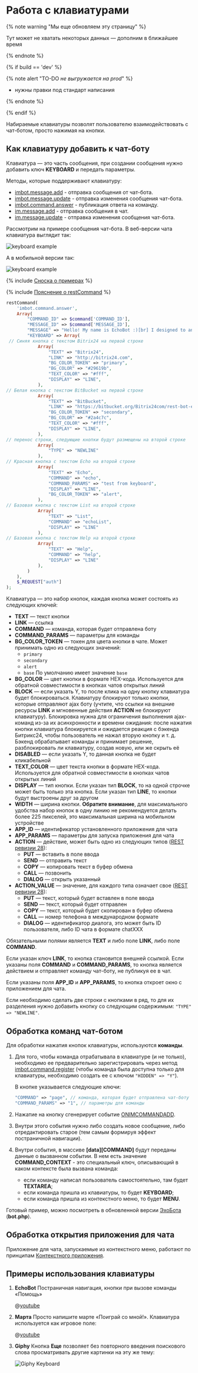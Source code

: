 # Работа с клавиатурами

{% note warning "Мы еще обновляем эту страницу" %}

Тут может не хватать некоторых данных — дополним в ближайшее время

{% endnote %}

{% if build == 'dev' %}

{% note alert "TO-DO _не выгружается на prod_" %}

- нужны правки под стандарт написания

{% endnote %}

{% endif %}

Набираемые клавиатуры позволят пользователю взаимодействовать с чат-ботом, просто нажимая на кнопки.

## Как клавиатуру добавить к чат-боту

Клавиатура — это часть сообщения, при создании сообщения нужно добавить ключ **KEYBOARD** и передать параметры.

Методы, которые поддерживают клавиатуру:
- [imbot.message.add](../../chat-bots/messages/imbot-message-add.md) - отправка сообщения от чат-бота.
- [imbot.message.update](../../chat-bots/messages/imbot-message-update.md) - отправка изменения сообщения чат-бота.
- [imbot.command.answer](../../chat-bots/commands/imbot-command-answer.md) - публикация ответа на команду.
- [im.message.add](./im-message-add.md) - отправка сообщения в чат.
- [im.message.update](./im-message-update.md) - отправка изменения сообщения чат-бота.

Рассмотрим на примере сообщения чат-бота. В веб-версии чата клавиатура выглядит так:

![keyboard example](./_images/keyboard_web.png)

А в мобильной версии так:

![keyboard example](./_images/keyboard_mob.jpg)

{% include [Сноска о примерах](../../../_includes/examples.md) %}

{% include [Пояснение о restCommand](../_includes/rest-command.md) %}

```php
restCommand(
    'imbot.command.answer',
    Array(
        "COMMAND_ID" => $command['COMMAND_ID'],
        "MESSAGE_ID" => $command['MESSAGE_ID'],
        "MESSAGE" => "Hello! My name is EchoBot :)[br] I designed to answer your questions!",
        "KEYBOARD" => Array(
 // Синяя кнопка с текстом Bitrix24 на первой строке
            Array(
                "TEXT" => "Bitrix24",
                "LINK" => "http://bitrix24.com",
                "BG_COLOR_TOKEN" => "primary",
                "BG_COLOR" => "#29619b",
                "TEXT_COLOR" => "#fff",
                "DISPLAY" => "LINE",		
            ),
// Белая кнопка с текстом BitBucket на первой строке
            Array(
                "TEXT" => "BitBucket", 
                "LINK" => "https://bitbucket.org/Bitrix24com/rest-bot-echotest",
                "BG_COLOR_TOKEN" => "secondary",
                "BG_COLOR" => "#2a4c7c",
                "TEXT_COLOR" => "#fff",
                "DISPLAY" => "LINE",
            ),
// перенос строки, следующие кнопки будут размещены на второй строке
            Array(
                "TYPE" => "NEWLINE" 
            ), 
// Красная кнопка с текстом Echo на второй строке
            Array(
                "TEXT" => "Echo", 
                "COMMAND" => "echo",
                "COMMAND_PARAMS" => "test from keyboard",
                "DISPLAY" => "LINE",
                "BG_COLOR_TOKEN" => "alert",
            ),
// Базовая кнопка с текстом List на второй строке
            Array(
                "TEXT" => "List",
                "COMMAND" => "echoList",
                "DISPLAY" => "LINE"
            ),
// Базовая кнопка с текстом Help на второй строке
            Array(
                "TEXT" => "Help", 
                "COMMAND" => "help",
                "DISPLAY" => "LINE"
            ),
        )
    ),
    $_REQUEST["auth"]
);
```

Клавиатура — это набор кнопок, каждая кнопка может состоять из следующих ключей:

- **TEXT** — текст кнопки
- **LINK** — ссылка
- **COMMAND** — команда, которая будет отправлена боту
- **COMMAND_PARAMS** — параметры для команды
- **BG_COLOR_TOKEN** — токен для цвета кнопки в чате. Может принимать одно из следующих значений:
  - `primary`
  - `secondary`
  - `alert`
  - `base`
    По умолчанию имеет значение `base`
- **BG_COLOR** — цвет кнопки в формате HEX-кода. Используется для обратной совместимости в кнопках чатов открытых линий
- **BLOCK** — если указать Y, то после клика на одну кнопку клавиатура будет блокироваться. Клавиатуру блокируют только кнопки, которые отправляют ajax боту (учтите, что ссылки на внешние ресурсы **LINK** и мгновенные действия **ACTION** не блокируют клавиатуру). Блокировка нужна для ограничения выполнения ajax-команд из-за их асинхронности и времени ожидания: после нажатия кнопки клавиатура блокируется и ожидается реакция с бэкенда Битрикс24, чтобы пользователь не нажал вторую кнопку и т. д. Бэкенд обрабатывает команды и принимает решение, разблокировать ли клавиатуру, создав новую, или же скрыть её
- **DISABLED** — если указать Y, то данная кнопка не будет кликабельной
- **TEXT_COLOR** — цвет текста кнопки в формате HEX-кода. Используется для обратной совместимости в кнопках чатов открытых линий
- **DISPLAY** — тип кнопки. Если указан тип **BLOCK**, то на одной строчке может быть только эта кнопка. Если указан тип **LINE**, то кнопки будут выстроены друг за другом
- **WIDTH** — ширина кнопки. **Обратите внимание**, для максимального удобства набор кнопок в одну линию не рекомендуется делать более 225 пикселей, это максимальная ширина на мобильном устройстве
- **APP_ID** — идентификатор установленного приложения для чата
- **APP_PARAMS** — параметры для запуска приложения для чата
- **ACTION** — действие, может быть одно из следующих типов ([REST ревизии 28](../../chat-bots/im-revision-get.md)):
  - **PUT** — вставить в поле ввода
  - **SEND** — отправить текст
  - **COPY** — копировать текст в буфер обмена
  - **CALL** — позвонить
  - **DIALOG** — открыть указанный
- **ACTION_VALUE** — значение, для каждого типа означает свое ([REST ревизии 28](../../chat-bots/im-revision-get.md)):
  - **PUT** — текст, который будет вставлен в поле ввода
  - **SEND** — текст, который будет отправлен
  - **COPY** — текст, который будет скопирован в буфер обмена
  - **CALL** — номер телефона в международном формате
  - **DIALOG** — идентификатор диалога, это может быть ID пользователя, либо ID чата в формате chatXXX

Обязательными полями является **TEXT** и либо поле **LINK**, либо поле **COMMAND**.

Если указан ключ **LINK**, то кнопка становится внешней ссылкой. Если указаны поля **COMMAND** и **COMMAND_PARAMS**, то кнопка является действием и отправляет команду чат-боту, не публикуя ее в чат.

Если указаны поля **APP_ID** и **APP_PARAMS**, то кнопка откроет окно с приложением для чата.

Если необходимо сделать две строки с кнопками в ряд, то для их разделения нужно добавить кнопку со следующим содержимым: `"TYPE" => "NEWLINE"`.

## Обработка команд чат-ботом

Для обработки нажатия кнопок клавиатуры, используются **команды**.

1. Для того, чтобы команда отрабатывала в клавиатуре (и не только), необходимо ее предварительно зарегистрировать через метод [imbot.command.register](../../chat-bots/commands/imbot-command-register.md) (чтобы команда была доступна только для клавиатуры, необходимо создать ее с ключом `"HIDDEN" => "Y"`).

    В кнопке указывается следующие ключи:

    ```php
    "COMMAND" => "page", // команда, которая будет отправлена чат-боту
    "COMMAND_PARAMS" => "1", // параметры для команды
    ```

2. Нажатие на кнопку сгенерирует событие [ONIMCOMMANDADD](../../chat-bots/commands/events/index.md).

3. Внутри этого события нужно либо создать новое сообщение, либо отредактировать старое (тем самым формируя эффект постраничной навигации).

4. Внутри события, в массиве **[data][COMMAND]** будут переданы данные о вызванном событии. В нем есть значение **COMMAND_CONTEXT** - это специальный ключ, описывающий в каком контексте была вызвана команда:
   - если команду написал пользователь самостоятельно, там будет **TEXTAREA**;
   - если команда пришла из клавиатуры, то будет **KEYBOARD**;
   - если команда пришла из контекстного меню, то будет **MENU**.

Готовый пример, можно посмотреть в обновленной версии [ЭхоБота](https://github.com/bitrix24com/bots) (**bot.php**).

## Обработка открытия приложения для чата

Приложение для чата, запускаемые из контекстного меню, работают по принципам [Контекстного приложения](../outdated/chat-apps.md).

## Примеры использования клавиатуры

1. **EchoBot**
    Постраничная навигация, кнопки при вызове команды «Помощь»

    @[youtube](2v5MUeVSBX4)

2. **Марта**
    Просто напишите марте «Поиграй со мной!». Клавиатура используется как игровое поле:

    @[youtube](qSDKsDwJsBI)

3. **Giphy**
    Кнопка **Еще** позволяет без повторного введения поискового слова просматривать другие картинки на эту же тему:

    ![Giphy Keyboard](./_images/keyboard2.png)